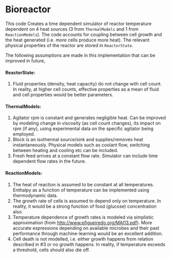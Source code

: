 # Bioreactor
This code Creates a time dependent simulator of reactor temperature dependent on 4 heat sources (3 from `ThermalModels` and 1 from `ReactionModels`). The code accounts for coupling between cell growth and the heat generated (i.e. more cells produce more heat). The relevant physical properties of the reactor are stored in `ReactorState`. 

The following assumptions are made in this implementation that can be improved in future,

#### ReactorState:
1. Fluid properties (density, heat capacity) do not change with cell count. In reality, at higher cell counts, effective properties as a mean of fluid and cell properties would be better parameters.

#### ThermalModels:
1. Agitator rpm is constant and generates negligible heat. Can be improved by modeling change in viscosity (as cell count changes), its impact on rpm (if any), using experimental data on the specific agitator being employed.
2. Block is an isothermal source/sink and supplies/removes heat instantaneously. Physical models such as coolant flow, switching between heating and cooling etc can be included.
3. Fresh feed arrives at a constant flow rate. Simulator can include time dependent flow rates in the future.

#### ReactionModels:
1. The heat of reaction is assumed to be constant at all temperatures. Enthalpy as a function of temperature can be implemented using thermodynamic data.
2. The growth rate of cells is assumed to depend only on temperature. In reality, it would be a strong function of food (glucose) concentration also.
3. Temperature dependence of growth rates is modeled via simplistic approximation (from http://www.pfigueiredo.org/MAI13.pdf). More accurate expressions depending on available microbes and their past performance through machine-learning would be an excellent addition.
4. Cell death is not modelled, i.e. either growth happens from relation described in #3 or no growth happens. In reality, if temperature exceeds a threshold, cells should also die off.


